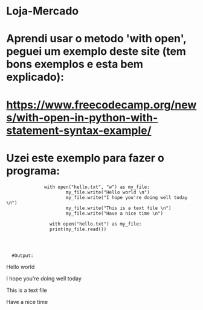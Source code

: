 # Loja-Mercado
# Aprendi usar o metodo 'with open', peguei um exemplo deste site (tem bons exemplos e esta bem explicado):
# https://www.freecodecamp.org/news/with-open-in-python-with-statement-syntax-example/
# Uzei este exemplo para fazer o programa:
                  with open("hello.txt", "w") as my_file:
                          my_file.write("Hello world \n")
                          my_file.write("I hope you're doing well today \n")
                          my_file.write("This is a text file \n")
                          my_file.write("Have a nice time \n")

                    with open("hello.txt") as my_file:
                    print(my_file.read())

   
   
   
      #Output: 
   
   Hello world 
   
   I hope you're doing well today
   
   This is a text file
   
   Have a nice time
